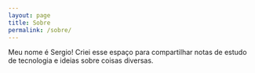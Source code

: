 ```yaml
---
layout: page
title: Sobre
permalink: /sobre/
---
```


Meu nome é Sergio! Criei esse espaço para compartilhar notas de estudo de tecnologia e ideias sobre coisas diversas. 